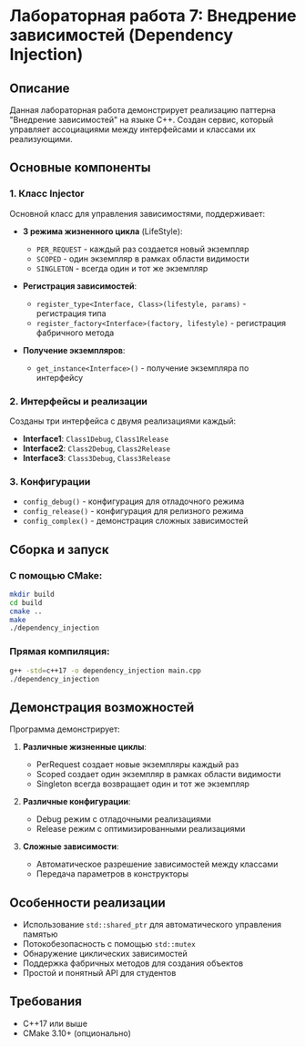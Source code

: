 # Лабораторная работа 7: Внедрение зависимостей (Dependency Injection)

## Описание

Данная лабораторная работа демонстрирует реализацию паттерна "Внедрение зависимостей" на языке C++. Создан сервис, который управляет ассоциациями между интерфейсами и классами их реализующими.

## Основные компоненты

### 1. Класс Injector
Основной класс для управления зависимостями, поддерживает:
- **3 режима жизненного цикла** (LifeStyle):
  - `PER_REQUEST` - каждый раз создается новый экземпляр
  - `SCOPED` - один экземпляр в рамках области видимости
  - `SINGLETON` - всегда один и тот же экземпляр

- **Регистрация зависимостей**:
  - `register_type<Interface, Class>(lifestyle, params)` - регистрация типа
  - `register_factory<Interface>(factory, lifestyle)` - регистрация фабричного метода

- **Получение экземпляров**:
  - `get_instance<Interface>()` - получение экземпляра по интерфейсу

### 2. Интерфейсы и реализации
Созданы три интерфейса с двумя реализациями каждый:

- **Interface1**: `Class1Debug`, `Class1Release`
- **Interface2**: `Class2Debug`, `Class2Release` 
- **Interface3**: `Class3Debug`, `Class3Release`

### 3. Конфигурации
- `config_debug()` - конфигурация для отладочного режима
- `config_release()` - конфигурация для релизного режима
- `config_complex()` - демонстрация сложных зависимостей

## Сборка и запуск

### С помощью CMake:
```bash
mkdir build
cd build
cmake ..
make
./dependency_injection
```

### Прямая компиляция:
```bash
g++ -std=c++17 -o dependency_injection main.cpp
./dependency_injection
```

## Демонстрация возможностей

Программа демонстрирует:

1. **Различные жизненные циклы**:
   - PerRequest создает новые экземпляры каждый раз
   - Scoped создает один экземпляр в рамках области видимости
   - Singleton всегда возвращает один и тот же экземпляр

2. **Различные конфигурации**:
   - Debug режим с отладочными реализациями
   - Release режим с оптимизированными реализациями

3. **Сложные зависимости**:
   - Автоматическое разрешение зависимостей между классами
   - Передача параметров в конструкторы

## Особенности реализации

- Использование `std::shared_ptr` для автоматического управления памятью
- Потокобезопасность с помощью `std::mutex`
- Обнаружение циклических зависимостей
- Поддержка фабричных методов для создания объектов
- Простой и понятный API для студентов

## Требования

- C++17 или выше
- CMake 3.10+ (опционально)

